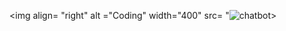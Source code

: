 <img align= "right" alt ="Coding" width="400" src= "![chatbot](https://github.com/shanjida17/Thesis/assets/50773063/23a95672-1106-4126-95a0-aa00a33a2587)>
